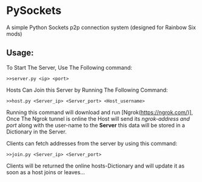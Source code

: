 # PySockets
A simple Python Sockets p2p connection system (designed for Rainbow Six mods)

## Usage:
To Start The Server, Use The Following command:
```
>>server.py <ip> <port>
```

Hosts Can Join this Server by Running The Following Command:
```
>>host.py <Server_ip> <Server_port> <Host_username>
```
Running this command will download and run [Ngrok(https://ngrok.com/)], Once The Ngrok tunnel is online the Host will send its _ngrok-address and port_ along with the user-name to the **Server** this data will be stored in a Dictionary in the Server.

Clients can fetch addresses from the server by using this command:
```
>>join.py <Server_ip> <Server_port>
```

Clients will be returned the online hosts-Dictionary and will update it as soon as a host joins or leaves...


